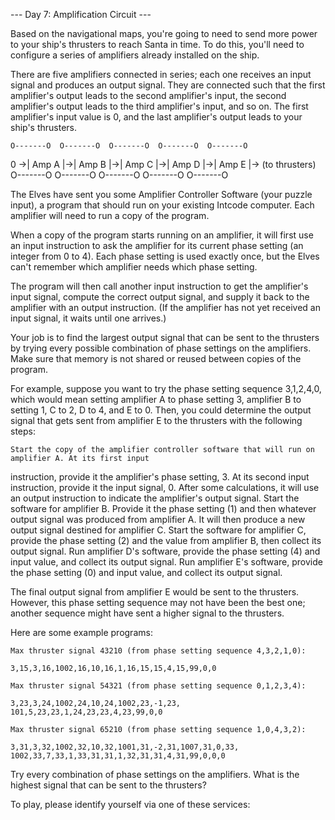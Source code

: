 --- Day 7: Amplification Circuit ---

Based on the navigational maps, you're going to need to send more power to your ship's thrusters to reach Santa 
in time. To do this, you'll need to configure a series of amplifiers already installed on the ship.

There are five amplifiers connected in series; each one receives an input signal and produces an output signal. 
They are connected such that the first amplifier's output leads to the second amplifier's input, the second 
amplifier's output leads to the third amplifier's input, and so on. The first amplifier's input value is 0, and 
the last amplifier's output leads to your ship's thrusters.

    O-------O  O-------O  O-------O  O-------O  O-------O
0 ->| Amp A |->| Amp B |->| Amp C |->| Amp D |->| Amp E |-> (to thrusters)
    O-------O  O-------O  O-------O  O-------O  O-------O

The Elves have sent you some Amplifier Controller Software (your puzzle input), a program that should run on 
your existing Intcode computer. Each amplifier will need to run a copy of the program.

When a copy of the program starts running on an amplifier, it will first use an input instruction to ask the 
amplifier for its current phase setting (an integer from 0 to 4). Each phase setting is used exactly once, but 
the Elves can't remember which amplifier needs which phase setting.

The program will then call another input instruction to get the amplifier's input signal, compute the correct 
output signal, and supply it back to the amplifier with an output instruction. (If the amplifier has not yet 
received an input signal, it waits until one arrives.)

Your job is to find the largest output signal that can be sent to the thrusters by trying every possible 
combination of phase settings on the amplifiers. Make sure that memory is not shared or reused between copies of 
the program.

For example, suppose you want to try the phase setting sequence 3,1,2,4,0, which would mean setting amplifier A 
to phase setting 3, amplifier B to setting 1, C to 2, D to 4, and E to 0. Then, you could determine the output 
signal that gets sent from amplifier E to the thrusters with the following steps:

    Start the copy of the amplifier controller software that will run on amplifier A. At its first input 
instruction, provide it the amplifier's phase setting, 3. At its second input instruction, provide it the input 
signal, 0. After some calculations, it will use an output instruction to indicate the amplifier's output signal.
    Start the software for amplifier B. Provide it the phase setting (1) and then whatever output signal was 
produced from amplifier A. It will then produce a new output signal destined for amplifier C.
    Start the software for amplifier C, provide the phase setting (2) and the value from amplifier B, then 
collect its output signal.
    Run amplifier D's software, provide the phase setting (4) and input value, and collect its output signal.
    Run amplifier E's software, provide the phase setting (0) and input value, and collect its output signal.

The final output signal from amplifier E would be sent to the thrusters. However, this phase setting sequence 
may not have been the best one; another sequence might have sent a higher signal to the thrusters.

Here are some example programs:

    Max thruster signal 43210 (from phase setting sequence 4,3,2,1,0):

    3,15,3,16,1002,16,10,16,1,16,15,15,4,15,99,0,0

    Max thruster signal 54321 (from phase setting sequence 0,1,2,3,4):

    3,23,3,24,1002,24,10,24,1002,23,-1,23,
    101,5,23,23,1,24,23,23,4,23,99,0,0

    Max thruster signal 65210 (from phase setting sequence 1,0,4,3,2):

    3,31,3,32,1002,32,10,32,1001,31,-2,31,1007,31,0,33,
    1002,33,7,33,1,33,31,31,1,32,31,31,4,31,99,0,0,0

Try every combination of phase settings on the amplifiers. What is the highest signal that can be sent to the 
thrusters?

To play, please identify yourself via one of these services:
